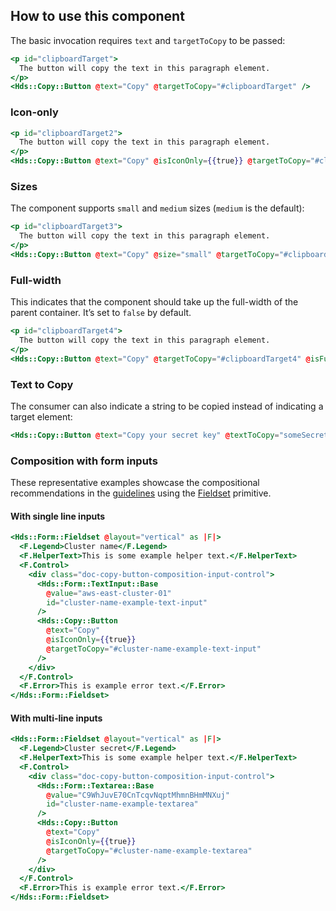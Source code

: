 ## How to use this component

The basic invocation requires `text` and `targetToCopy` to be passed:

```handlebars
<p id="clipboardTarget">
  The button will copy the text in this paragraph element.
</p>
<Hds::Copy::Button @text="Copy" @targetToCopy="#clipboardTarget" />
```

### Icon-only

```handlebars
<p id="clipboardTarget2">
  The button will copy the text in this paragraph element.
</p>
<Hds::Copy::Button @text="Copy" @isIconOnly={{true}} @targetToCopy="#clipboardTarget2" />
```

### Sizes

The component supports `small` and `medium` sizes (`medium` is the default):

```handlebars
<p id="clipboardTarget3">
  The button will copy the text in this paragraph element.
</p>
<Hds::Copy::Button @text="Copy" @size="small" @targetToCopy="#clipboardTarget3" />
```

### Full-width

This indicates that the component should take up the full-width of the parent container. It’s set to `false` by default.

```handlebars
<p id="clipboardTarget4">
  The button will copy the text in this paragraph element.
</p>
<Hds::Copy::Button @text="Copy" @targetToCopy="#clipboardTarget4" @isFullWidth={{true}} />
```

### Text to Copy

The consumer can also indicate a string to be copied instead of indicating a target element:

```handlebars
<Hds::Copy::Button @text="Copy your secret key" @textToCopy="someSecretThingGoesHere" />
```

### Composition with form inputs

These representative examples showcase the compositional recommendations in the [guidelines](/components/copy/button#composition-with-other-components) using the [Fieldset](/components/form/primitives?tab=code#formfieldset) primitive.

#### With single line inputs

```handlebars
<Hds::Form::Fieldset @layout="vertical" as |F|>
  <F.Legend>Cluster name</F.Legend>
  <F.HelperText>This is some example helper text.</F.HelperText>
  <F.Control>
    <div class="doc-copy-button-composition-input-control">
      <Hds::Form::TextInput::Base
        @value="aws-east-cluster-01"
        id="cluster-name-example-text-input"
      />
      <Hds::Copy::Button
        @text="Copy"
        @isIconOnly={{true}} 
        @targetToCopy="#cluster-name-example-text-input"
      />
    </div>
  </F.Control>
  <F.Error>This is example error text.</F.Error>
</Hds::Form::Fieldset>
```

#### With multi-line inputs

```handlebars
<Hds::Form::Fieldset @layout="vertical" as |F|>
  <F.Legend>Cluster secret</F.Legend>
  <F.HelperText>This is some example helper text.</F.HelperText>
  <F.Control>
    <div class="doc-copy-button-composition-input-control">
      <Hds::Form::Textarea::Base
        @value="C9WhJuvE70CnTcqvNqptMhmnBHmMNXuj"
        id="cluster-name-example-textarea"
      />
      <Hds::Copy::Button
        @text="Copy"
        @isIconOnly={{true}}
        @targetToCopy="#cluster-name-example-textarea"
      />
    </div>
  </F.Control>
  <F.Error>This is example error text.</F.Error>
</Hds::Form::Fieldset>
```